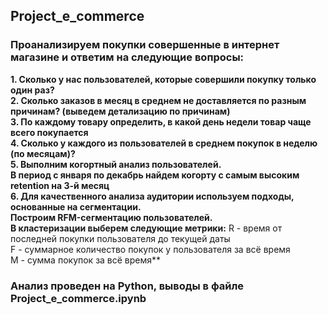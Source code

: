 ## Project_e_commerce
### Проанализируем покупки совершенные в интернет магазине и ответим на следующие вопросы:  

**1. Сколько у нас пользователей, которые совершили покупку только один раз?**  
**2. Сколько заказов в месяц в среднем не доставляется по разным причинам? (выведем детализацию по причинам)**  
**3. По каждому товару определить, в какой день недели товар чаще всего покупается**  
**4. Сколько у каждого из пользователей в среднем покупок в неделю (по месяцам)?**  
**5. Выполним когортный анализ пользователей.  
    В период с января по декабрь найдем когорту с самым высоким retention на 3-й месяц**  
**6. Для качественного анализа аудитории используем подходы, основанные на сегментации.   
Построим RFM-сегментацию пользователей.  
В кластеризации выберем следующие метрики:**
R - время от последней покупки пользователя до текущей даты  
F - суммарное количество покупок у пользователя за всё время   
M - сумма покупок за всё время**  

### Анализ проведен на Python, выводы в файле Project_e_commerce.ipynb
